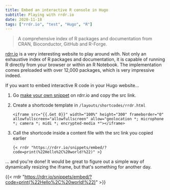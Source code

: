 ```yaml
---
title: Embed an interactive R console in Hugo
subtitle: Playing with rrdr.io
date: 2020-11-18
tags: ["rrdr.io", "test", "Hugo", "R"]
---
```


> A comprehensive index of R packages and documentation from CRAN, Bioconductor, GitHub and R-Forge.

[rdrr.io](rdrr.io) is a very interesting website to play around with. Not only an exhaustive index of R packages and documentation, it is capable of running R directly from your browser or within an R Notebook. The implementation comes preloaded with over 12,000 packages, which is very impressive indeed.

If you want to embed interactive R code in your Hugo website...

1. Go [make your own snippet](https://rdrr.io/snippets/embedding/) on rdrr.io and copy the src link.

2. Create a shortcode template in `/layouts/shortcodes/rrdr.html`

   ```
   <iframe src="{{.Get 0}}" width="100%" height="300" frameborder="0" allowfullscreen="allowfullscreen" allow="geolocation *; microphone *; camera *; midi *; encrypted-media *"></iframe>
   ```

2. Call the shortcode inside a content file with the src link you copied earlier

   ```
   {< rrdr "https://rdrr.io/snippets/embed/?code=print(%22Hello%2C%20world!%22)" >}
   ```

... and you're done! It would be great to figure out a simple way of dynamically resizing the iframe, but that's something for another day.

{{< rrdr "https://rdrr.io/snippets/embed/?code=print(%22Hello%2C%20world!%22)" >}}